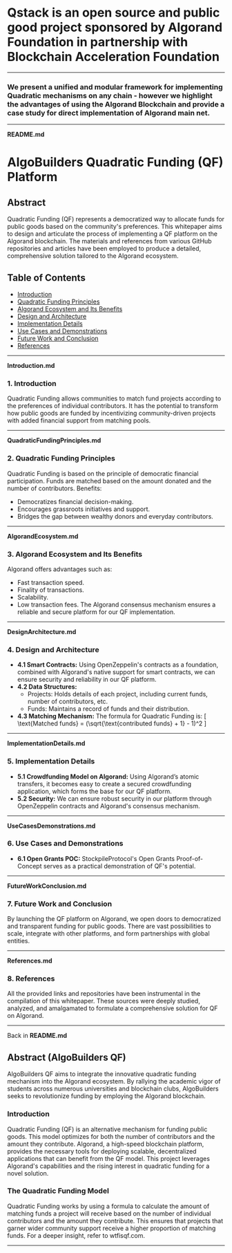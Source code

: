 # Qstack is an open source and public good project sponsored by Algorand Foundation in partnership with Blockchain Acceleration Foundation 
---
### We present a unified and modular framework for implementing Quadratic mechanisms on any chain - however we highlight the advantages of using the Algorand Blockchain and provide a case study for direct implementation of Algorand main net. 

---

**README.md**

# AlgoBuilders Quadratic Funding (QF) Platform

## Abstract
Quadratic Funding (QF) represents a democratized way to allocate funds for public goods based on the community's preferences. This whitepaper aims to design and articulate the process of implementing a QF platform on the Algorand blockchain. The materials and references from various GitHub repositories and articles have been employed to produce a detailed, comprehensive solution tailored to the Algorand ecosystem.

## Table of Contents
- [Introduction](#introduction)
- [Quadratic Funding Principles](#quadratic-funding-principles)
- [Algorand Ecosystem and Its Benefits](#algorand-ecosystem-and-its-benefits)
- [Design and Architecture](#design-and-architecture)
- [Implementation Details](#implementation-details)
- [Use Cases and Demonstrations](#use-cases-and-demonstrations)
- [Future Work and Conclusion](#future-work-and-conclusion)
- [References](#references)

---

**Introduction.md**

### 1. Introduction
Quadratic Funding allows communities to match fund projects according to the preferences of individual contributors. It has the potential to transform how public goods are funded by incentivizing community-driven projects with added financial support from matching pools.

---

**QuadraticFundingPrinciples.md**

### 2. Quadratic Funding Principles
Quadratic Funding is based on the principle of democratic financial participation. Funds are matched based on the amount donated and the number of contributors.
Benefits:
- Democratizes financial decision-making.
- Encourages grassroots initiatives and support.
- Bridges the gap between wealthy donors and everyday contributors.

---

**AlgorandEcosystem.md**

### 3. Algorand Ecosystem and Its Benefits
Algorand offers advantages such as:
- Fast transaction speed.
- Finality of transactions.
- Scalability.
- Low transaction fees.
The Algorand consensus mechanism ensures a reliable and secure platform for our QF implementation.

---

**DesignArchitecture.md**

### 4. Design and Architecture
- **4.1 Smart Contracts:** Using OpenZeppelin's contracts as a foundation, combined with Algorand's native support for smart contracts, we can ensure security and reliability in our QF platform.
- **4.2 Data Structures:** 
  - Projects: Holds details of each project, including current funds, number of contributors, etc.
  - Funds: Maintains a record of funds and their distribution.
- **4.3 Matching Mechanism:** The formula for Quadratic Funding is:
\[ \text{Matched funds} = (\sqrt{\text{contributed funds} + 1} - 1)^2 \]

---

**ImplementationDetails.md**

### 5. Implementation Details
- **5.1 Crowdfunding Model on Algorand:** Using Algorand’s atomic transfers, it becomes easy to create a secured crowdfunding application, which forms the base for our QF platform.
- **5.2 Security:** We can ensure robust security in our platform through OpenZeppelin contracts and Algorand's consensus mechanism.

---

**UseCasesDemonstrations.md**

### 6. Use Cases and Demonstrations
- **6.1 Open Grants POC:** StockpileProtocol's Open Grants Proof-of-Concept serves as a practical demonstration of QF's potential.

---

**FutureWorkConclusion.md**

### 7. Future Work and Conclusion
By launching the QF platform on Algorand, we open doors to democratized and transparent funding for public goods. There are vast possibilities to scale, integrate with other platforms, and form partnerships with global entities.

---

**References.md**

### 8. References
All the provided links and repositories have been instrumental in the compilation of this whitepaper. These sources were deeply studied, analyzed, and amalgamated to formulate a comprehensive solution for QF on Algorand.

---

Back in **README.md**

## Abstract (AlgoBuilders QF)
AlgoBuilders QF aims to integrate the innovative quadratic funding mechanism into the Algorand ecosystem. By rallying the academic vigor of students across numerous universities and blockchain clubs, AlgoBuilders seeks to revolutionize funding by employing the Algorand blockchain.

### Introduction
Quadratic Funding (QF) is an alternative mechanism for funding public goods. This model optimizes for both the number of contributors and the amount they contribute. Algorand, a high-speed blockchain platform, provides the necessary tools for deploying scalable, decentralized applications that can benefit from the QF model. This project leverages Algorand's capabilities and the rising interest in quadratic funding for a novel solution.

### The Quadratic Funding Model
Quadratic Funding works by using a formula to calculate the amount of matching funds a project will receive based on the number of individual contributors and the amount they contribute. This ensures that projects that garner wider community support receive a higher proportion of matching funds. For a deeper insight, refer to wtfisqf.com.

---
